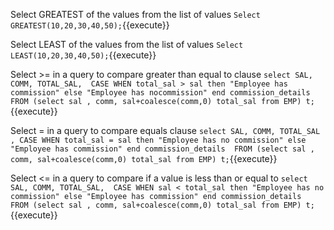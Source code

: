 
Select GREATEST of the values from the list of values `Select GREATEST(10,20,30,40,50);`{{execute}}

Select LEAST of the values from the list of values `Select LEAST(10,20,30,40,50);`{{execute}}

Select >= in a query to compare greater than equal to clause `select SAL, COMM, TOTAL_SAL, 
CASE WHEN total_sal > sal then "Employee has  commission" else "Employee has nocommission" end commission_details 
FROM (select sal , comm, sal+coalesce(comm,0) total_sal from EMP) t;`{{execute}}

Select = in a query to compare equals clause `select SAL, COMM, TOTAL_SAL
, CASE WHEN total_sal = sal then "Employee has no commission" else "Employee has commission" end commission_details 
FROM (select sal , comm, sal+coalesce(comm,0) total_sal from EMP) t;`{{execute}}

Select <= in a query to compare if a value is less than or equal to `select SAL, COMM, TOTAL_SAL, 
CASE WHEN sal < total_sal then "Employee has no commission" else "Employee has commission" end commission_details 
FROM (select sal , comm, sal+coalesce(comm,0) total_sal from EMP) t;`{{execute}}

